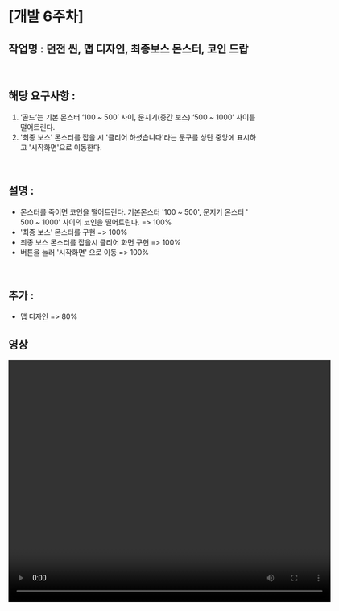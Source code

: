 # [개발 6주차]  

## 작업명 : 던전 씬, 맵 디자인, 최종보스 몬스터, 코인 드랍  

<br>  

## 해당 요구사항 : 

1) ‘골드’는 기본 몬스터 ‘100 ~ 500’ 사이, 문지기(중간 보스) ‘500 ~ 1000’ 사이를 떨어트린다.  
2) '최종 보스' 몬스터를 잡을 시 '클리어 하셨습니다'라는 문구를 상단 중앙에 표시하고 '시작화면'으로 이동한다.  

<br>  

## 설명 :  
- 몬스터를 죽이면 코인을 떨어트린다. 기본몬스터 '100 ~ 500', 문지기 몬스터 ' 500 ~ 1000' 사이의 코인을 떨어트린다. => 100%  
- '최종 보스' 몬스터를 구현 => 100%  
- 최종 보스 몬스터를 잡을시 클리어 화면 구현 => 100%  
- 버튼을 눌러 '시작화면' 으로 이동 => 100%  

<br>  

## 추가 :  
- 맵 디자인 => 80%  

## 영상  
<video controls width="640" height="480">  

    <source src="./files/Week4_Fils/개발4주차.mp4" type="video/mp4">  

    Sorry, your browser doesn't support embedded videos.  

</video>  

